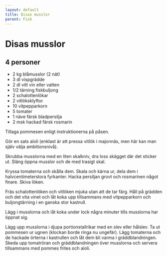 ```yaml
---
layout: default
title: Disas musslor
parent: Fisk
---
```

# Disas musslor

## 4 personer

-   2 kg blåmusslor (2 nät)
-   3 dl vispgrädde
-   2 dl vitt vin eller vatten
-   1/2 tärning fiskbuljong
-   2 schalottenlökar
-   2 vitlöksklyftor
-   10 vitpepparkorn
-   5 tomater
-   1 näve färsk bladpersilja
-   2 msk hackad färsk rosmarin

Tillaga pommesen enligt instruktionerna på påsen.

Gör en sats aïoli (enklast är att pressa vitlök i majonnäs, men här kan
man själv välja ambitionsnivå).

Skrubba musslorna med en liten skalkniv, dra loss skägget där det
sticker ut. Släng öppna musslor och de med trasigt skal.

Kryssa tomaterna och skålla dem. Skala och kärna ur, dela dem i
halvcentimeterstora fyrkanter. Hacka persiljan grovt och rosmarinen
något finare. Skiva löken.

Fräs schalottenlöken och vitlöken mjuka utan att de tar färg. Håll på
grädden och det vita vinet och låt koka upp tillsammans med
vitpepparkorn och buljongtärning i en ganska stor kastrull.

Lägg i musslorna och låt koka under lock några minuter tills musslorna
har öppnat sig.

Lägg upp musslorna i djupa portionstallrikar med en slev eller hålslev.
Ta ut pommesen ur ugnen (klockan borde ringa nu ungefär). Lägg tomaterna
och de hackade örterna i kastrullen och låt dem bli varma i
gräddblandningen. Skeda upp tomatröran och gräddblandningen över
musslorna och servera tillsammans med pommes frites och aïoli.
